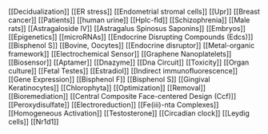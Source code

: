 [[Decidualization]]
[[ER stress]]
[[Endometrial stromal cells]]
[[Upr]]
[[Breast cancer]]
[[Patients]]
[[human urine]]
[[Hplc-fld]]
[[Schizophrenia]]
[[Male rats]]
[[Astragaloside IV]]
[[Astragalus Spinosus Saponins]]
[[Embryos]]
[[Epigenetics]]
[[microRNAs]]
[[Endocrine Disrupting Compounds (Edcs)]]
[[Bisphenol S]]
[[Bovine, Oocytes]]
[[Endocrine disruptor]]
[[Metal-organic framework]]
[[Electrochemical Sensor]]
[[Graphene Nanoplatelets]]
[[Biosensor]]
[[Aptamer]]
[[Dnazyme]]
[[Dna Circuit]]
[[Toxicity]]
[[Organ culture]]
[[Fetal Testes]]
[[Estradiol]]
[[Indirect immunofluorescence]]
[[Gene Expression]]
[[Bisphenol F]]
[[Bisphenol S]]
[[Gingival Keratinocytes]]
[[Chlorophyta]]
[[Optimization]]
[[Removal]]
[[Bioremediation]]
[[Central Composite Face-centered Design (Ccf)]]
[[Peroxydisulfate]]
[[Electroreduction]]
[[Fe(iii)-nta Complexes]]
[[Homogeneous Activation]]
[[Testosterone]]
[[Circadian clock]]
[[Leydig cells]]
[[Nr1d1]]
